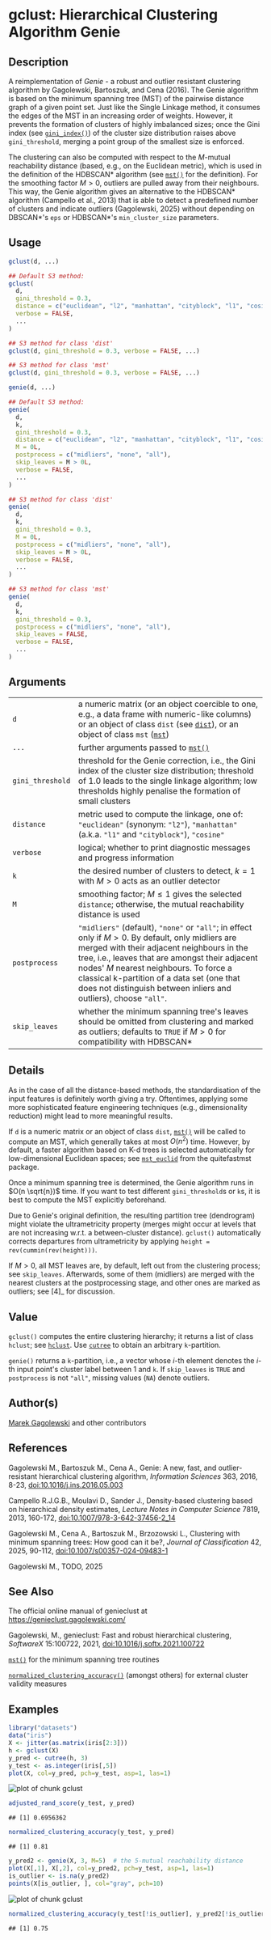# gclust: Hierarchical Clustering Algorithm Genie

## Description

A reimplementation of *Genie* - a robust and outlier resistant clustering algorithm by Gagolewski, Bartoszuk, and Cena (2016). The Genie algorithm is based on the minimum spanning tree (MST) of the pairwise distance graph of a given point set. Just like the Single Linkage method, it consumes the edges of the MST in an increasing order of weights. However, it prevents the formation of clusters of highly imbalanced sizes; once the Gini index (see [`gini_index()`](inequality.md)) of the cluster size distribution raises above `gini_threshold`, merging a point group of the smallest size is enforced.

The clustering can also be computed with respect to the $M$-mutual reachability distance (based, e.g., on the Euclidean metric), which is used in the definition of the HDBSCAN\* algorithm (see [`mst()`](mst.md) for the definition). For the smoothing factor $M>0$, outliers are pulled away from their neighbours. This way, the Genie algorithm gives an alternative to the HDBSCAN\* algorithm (Campello et al., 2013) that is able to detect a predefined number of clusters and indicate outliers (Gagolewski, 2025) without depending on DBSCAN\*\'s `eps` or HDBSCAN\*\'s `min_cluster_size` parameters.

## Usage

``` r
gclust(d, ...)

## Default S3 method:
gclust(
  d,
  gini_threshold = 0.3,
  distance = c("euclidean", "l2", "manhattan", "cityblock", "l1", "cosine"),
  verbose = FALSE,
  ...
)

## S3 method for class 'dist'
gclust(d, gini_threshold = 0.3, verbose = FALSE, ...)

## S3 method for class 'mst'
gclust(d, gini_threshold = 0.3, verbose = FALSE, ...)

genie(d, ...)

## Default S3 method:
genie(
  d,
  k,
  gini_threshold = 0.3,
  distance = c("euclidean", "l2", "manhattan", "cityblock", "l1", "cosine"),
  M = 0L,
  postprocess = c("midliers", "none", "all"),
  skip_leaves = M > 0L,
  verbose = FALSE,
  ...
)

## S3 method for class 'dist'
genie(
  d,
  k,
  gini_threshold = 0.3,
  M = 0L,
  postprocess = c("midliers", "none", "all"),
  skip_leaves = M > 0L,
  verbose = FALSE,
  ...
)

## S3 method for class 'mst'
genie(
  d,
  k,
  gini_threshold = 0.3,
  postprocess = c("midliers", "none", "all"),
  skip_leaves = FALSE,
  verbose = FALSE,
  ...
)
```

## Arguments

|  |  |
|----|----|
| `d` | a numeric matrix (or an object coercible to one, e.g., a data frame with numeric-like columns) or an object of class `dist` (see [`dist`](https://stat.ethz.ch/R-manual/R-devel/library/stats/help/dist.html)), or an object of class `mst` ([`mst`](mst.md)) |
| `...` | further arguments passed to [`mst()`](mst.md) |
| `gini_threshold` | threshold for the Genie correction, i.e., the Gini index of the cluster size distribution; threshold of 1.0 leads to the single linkage algorithm; low thresholds highly penalise the formation of small clusters |
| `distance` | metric used to compute the linkage, one of: `"euclidean"` (synonym: `"l2"`), `"manhattan"` (a.k.a. `"l1"` and `"cityblock"`), `"cosine"` |
| `verbose` | logical; whether to print diagnostic messages and progress information |
| `k` | the desired number of clusters to detect, $k=1$ with $M>0$ acts as an outlier detector |
| `M` | smoothing factor; $M \leq 1$ gives the selected `distance`; otherwise, the mutual reachability distance is used |
| `postprocess` | `"midliers"` (default), `"none"` or `"all"`; in effect only if $M > 0$. By default, only midliers are merged with their adjacent neighbours in the tree, i.e., leaves that are amongst their adjacent nodes\' $M$ nearest neighbours. To force a classical k-partition of a data set (one that does not distinguish between inliers and outliers), choose `"all"`. |
| `skip_leaves` | whether the minimum spanning tree\'s leaves should be omitted from clustering and marked as outliers; defaults to `TRUE` if $M>0$ for compatibility with HDBSCAN\* |

## Details

As in the case of all the distance-based methods, the standardisation of the input features is definitely worth giving a try. Oftentimes, applying some more sophisticated feature engineering techniques (e.g., dimensionality reduction) might lead to more meaningful results.

If `d` is a numeric matrix or an object of class `dist`, [`mst()`](mst.md) will be called to compute an MST, which generally takes at most $O(n^2)$ time. However, by default, a faster algorithm based on K-d trees is selected automatically for low-dimensional Euclidean spaces; see [`mst_euclid`](https://quitefastmst.gagolewski.com/rapi/mst_euclid.html) from the <span class="pkg">quitefastmst</span> package.

Once a minimum spanning tree is determined, the Genie algorithm runs in $O(n \sqrt{n})$ time. If you want to test different `gini_threshold`s or `k`s, it is best to compute the MST explicitly beforehand.

Due to Genie\'s original definition, the resulting partition tree (dendrogram) might violate the ultrametricity property (merges might occur at levels that are not increasing w.r.t. a between-cluster distance). `gclust()` automatically corrects departures from ultrametricity by applying `height = rev(cummin(rev(height)))`.

If $M > 0$, all MST leaves are, by default, left out from the clustering process; see `skip_leaves`. Afterwards, some of them (midliers) are merged with the nearest clusters at the postprocessing stage, and other ones are marked as outliers; see \[4\]\_ for discussion.

## Value

`gclust()` computes the entire clustering hierarchy; it returns a list of class `hclust`; see [`hclust`](https://stat.ethz.ch/R-manual/R-devel/library/stats/help/hclust.html). Use [`cutree`](https://stat.ethz.ch/R-manual/R-devel/library/stats/help/cutree.html) to obtain an arbitrary `k`-partition.

`genie()` returns a `k`-partition, i.e., a vector whose $i$-th element denotes the $i$-th input point\'s cluster label between 1 and `k`. If `skip_leaves` is `TRUE` and `postprocess` is not `"all"`, missing values (`NA`) denote outliers.

## Author(s)

[Marek Gagolewski](https://www.gagolewski.com/) and other contributors

## References

Gagolewski M., Bartoszuk M., Cena A., Genie: A new, fast, and outlier-resistant hierarchical clustering algorithm, *Information Sciences* 363, 2016, 8-23, [doi:10.1016/j.ins.2016.05.003](https://doi.org/10.1016/j.ins.2016.05.003)

Campello R.J.G.B., Moulavi D., Sander J., Density-based clustering based on hierarchical density estimates, *Lecture Notes in Computer Science* 7819, 2013, 160-172, [doi:10.1007/978-3-642-37456-2_14](https://doi.org/10.1007/978-3-642-37456-2_14)

Gagolewski M., Cena A., Bartoszuk M., Brzozowski L., Clustering with minimum spanning trees: How good can it be?, *Journal of Classification* 42, 2025, 90-112, [doi:10.1007/s00357-024-09483-1](https://doi.org/10.1007/s00357-024-09483-1)

Gagolewski M., TODO, 2025

## See Also

The official online manual of <span class="pkg">genieclust</span> at <https://genieclust.gagolewski.com/>

Gagolewski, M., <span class="pkg">genieclust</span>: Fast and robust hierarchical clustering, *SoftwareX* 15:100722, 2021, [doi:10.1016/j.softx.2021.100722](https://doi.org/10.1016/j.softx.2021.100722)

[`mst()`](mst.md) for the minimum spanning tree routines

[`normalized_clustering_accuracy()`](compare_partitions.md) (amongst others) for external cluster validity measures

## Examples




``` r
library("datasets")
data("iris")
X <- jitter(as.matrix(iris[2:3]))
h <- gclust(X)
y_pred <- cutree(h, 3)
y_test <- as.integer(iris[,5])
plot(X, col=y_pred, pch=y_test, asp=1, las=1)
```

![plot of chunk gclust](figure/gclust-1.png)

``` r
adjusted_rand_score(y_test, y_pred)
```

```
## [1] 0.6956362
```

``` r
normalized_clustering_accuracy(y_test, y_pred)
```

```
## [1] 0.81
```

``` r
y_pred2 <- genie(X, 3, M=5)  # the 5-mutual reachability distance
plot(X[,1], X[,2], col=y_pred2, pch=y_test, asp=1, las=1)
is_outlier <- is.na(y_pred2)
points(X[is_outlier, ], col="gray", pch=10)
```

![plot of chunk gclust](figure/gclust-2.png)

``` r
normalized_clustering_accuracy(y_test[!is_outlier], y_pred2[!is_outlier])
```

```
## [1] 0.75
```
